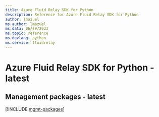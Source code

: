 ```yaml
---
title: Azure Fluid Relay SDK for Python
description: Reference for Azure Fluid Relay SDK for Python
author: lmazuel
ms.author: lmazuel
ms.data: 06/29/2023
ms.topic: reference
ms.devlang: python
ms.service: fluidrelay
---
```

# Azure Fluid Relay SDK for Python - latest

## Management packages - latest
[!INCLUDE [mgmt-packages](fluid-relay-mgmt-index.md)]